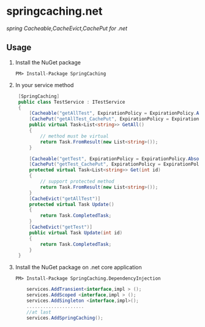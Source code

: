 # springcaching.net

*spring Cacheable,CacheEvict,CachePut for .net*

## Usage

1. Install the NuGet package

    `PM> Install-Package SpringCaching`

2. In your service method
   
   ```c#
    [SpringCaching]
    public class TestService : ITestService
    {
        [Cacheable("getAllTest", ExpirationPolicy = ExpirationPolicy.Absolute, ExpirationUnit = ExpirationUnit.Minute, ExpirationValue = 1)]
        [CachePut("getAllTest_CachePut", ExpirationPolicy = ExpirationPolicy.Absolute, ExpirationUnit = ExpirationUnit.Minute, ExpirationValue = 1)]
        public virtual Task<List<string>> GetAll()
        {
            // method must be virtual
            return Task.FromResult(new List<string>());
        }

        [Cacheable("getTest", ExpirationPolicy = ExpirationPolicy.Absolute, ExpirationUnit = ExpirationUnit.Minute, ExpirationValue = 1)]
        [CachePut("getTest_CachePut", ExpirationPolicy = ExpirationPolicy.Absolute, ExpirationUnit = ExpirationUnit.Minute, ExpirationValue = 1)]
        protected virtual Task<List<string>> Get(int id)
        {
            // support protected method
            return Task.FromResult(new List<string>());
        }
        [CacheEvict("getAllTest")]
        protected virtual Task Update()
        {
            return Task.CompletedTask;
        }     
        [CacheEvict("getTest")]
        public virtual Task Update(int id)
        {
            return Task.CompletedTask;
        }                
    }   
   ```

3. Install the NuGet package on .net core application

    `PM> Install-Package SpringCaching.DependencyInjection`

    ```c#
        services.AddTransient<interface,impl > ();
        services.AddScoped <interface,impl > ();
        services.AddSingleton <interface,impl>();
        .....................
        //at last
        services.AddSpringCaching();
    ```
